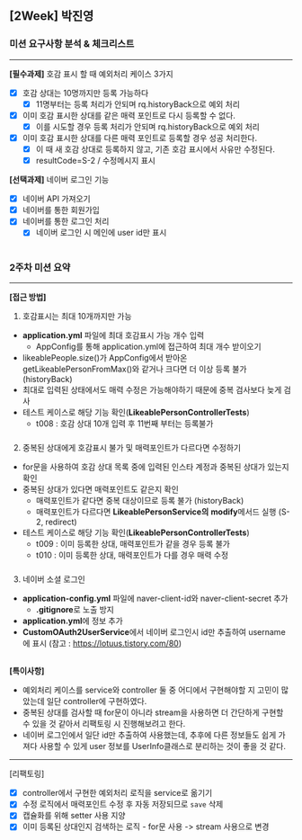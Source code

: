 ## [2Week] 박진영

### 미션 요구사항 분석 & 체크리스트

---  

**[필수과제]** 호감 표시 할 때 예외처리 케이스 3가지

- [x] 호감 상대는 10명까지만 등록 가능하다
    - [x] 11명부터는 등록 처리가 안되며 rq.historyBack으로 예외 처리
- [x] 이미 호감 표시한 상대를 같은 매력 포인트로 다시 등록할 수 없다.
    - [x] 이를 시도할 경우 등록 처리가 안되며 rq.historyBack으로 예외 처리
- [x] 이미 호감 표시한 상대를 다른 매력 포인트로 등록할 경우 성공 처리한다.
    - [x] 이 때 새 호감 상대로 등록하지 않고, 기존 호감 표시에서 사유만 수정된다.
    - [x] resultCode=S-2 / 수정메시지 표시

**[선택과제]** 네이버 로그인 기능

- [x] 네이버 API 가져오기
- [x] 네이버를 통한 회원가입
- [x] 네이버를 통한 로그인 처리
    - [x] 네이버 로그인 시 메인에 user id만 표시

#

### 2주차 미션 요약

---  

**[접근 방법]**

1. 호감표시는 최대 10개까지만 가능

- **application.yml** 파일에 최대 호감표시 가능 개수 입력
    - AppConfig를 통해 application.yml에 접근하여 최대 개수 받이오기
- likeablePeople.size()가 AppConfig에서 받아온 getLikeablePersonFromMax()와 같거나 크다면 더 이상 등록 불가 (historyBack)
- 최대로 입력된 상태에서도 매력 수정은 가능해야하기 때문에 중복 검사보다 늦게 검사
- 테스트 케이스로 해당 기능 확인(**LikeablePersonControllerTests**)
    - t008 : 호감 상대 10개 입력 후 11번째 부터는 등록불가

###

2. 중복된 상대에게 호감표시 불가 및 매력포인트가 다르다면 수정하기

- for문을 사용하여 호감 상대 목록 중에 입력된 인스타 계정과 중복된 상대가 있는지 확인
- 중복된 상대가 있다면 매력포인트도 같은지 확인
    - 매력포인트가 같다면 중복 대상이므로 등록 불가 (historyBack)
    - 매력포인트가 다르다면 **LikeablePersonService의** **modify**메서드 실행 (S-2, redirect)
- 테스트 케이스로 해당 기능 확인(**LikeablePersonControllerTests**)
    - t009 : 이미 등록한 상대, 매력포인트가 같을 경우 등록 불가
    - t010 : 이미 등록한 상대, 매력포인트가 다를 경우 매력 수정

###

3. 네이버 소셜 로그인

- **application-config.yml** 파일에 naver-client-id와 naver-client-secret 추가
    - **.gitignore**로 노출 방지
- **application.yml**에 정보 추가
- **CustomOAuth2UserService**에서 네이버 로그인시 id만 추출하여 username에 표시 (참고 : https://lotuus.tistory.com/80)

##

**[특이사항]**

- 예외처리 케이스를 service와 controller 둘 중 어디에서 구현해야할 지 고민이 많았는데 일단 controller에 구현하였다.
- 중복된 상대를 검사할 때 for문이 아니라 stream을 사용하면 더 간단하게 구현할 수 있을 것 같아서 리팩토링 시 진행해보려고 한다.
- 네이버 로그인에서 일단 id만 추출하여 사용했는데, 추후에 다른 정보들도 쉽게 가져다 사용할 수 있게 user 정보를 UserInfo클래스로 분리하는 것이 좋을 것 같다.

---
[리팩토링]

- [x] controller에서 구현한 예외처리 로직을 service로 옮기기
- [x] 수정 로직에서 매력포인트 수정 후 자동 저장되므로 `save` 삭제
- [x] 캡슐화를 위해 setter 사용 지양
- [x] 이미 등록된 상대인지 검색하는 로직 - for문 사용 -> stream 사용으로 변경